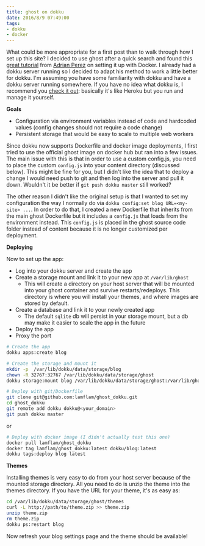 ```yaml
---
title: ghost on dokku
date: 2016/8/9 07:49:00
tags:
- dokku
- docker
---
```

What could be more appropriate for a first post than to walk through how I set up this site? I decided to use ghost after a quick search and found this [great tutorial](https://adrianperez.org/advanced-deployment-of-ghost-in-2-minutes-with-docker/) from [Adrian Perez](https://adrianperez.org/#open) on setting it up with Docker. I already had a dokku server running so I decided to adapt his method to work a little better for dokku. I'm assuming you have some familiarity with dokku and have a dokku server running somewhere. If you have no idea what dokku is, I recommend you [check it out](http://dokku.viewdocs.io/dokku/): basically it's like Heroku but you run and manage it yourself.

**Goals**

* Configuration via environment variables instead of code and hardcoded values (config changes should not require a code change)
* Persistent storage that would be easy to scale to multiple web workers

Since dokku now supports Dockerfile and docker image deployments, I first tried to use the official ghost image on docker hub but ran into a few issues. The main issue with this is that in order to use a custom config.js, you need to place the custom `config.js` into your content directory (discussed below). This might be fine for you, but I didn't like the idea that to deploy a change I would need push to git and then log into the server and pull it down. Wouldn't it be better if `git push dokku master` still worked?

The other reason I didn't like the original setup is that I wanted to set my configuration the way I normally do via `dokku config:set blog URL=<my-site> ...`. In order to do that, I created a new Dockerfile that inherits from the main ghost Dockerfile but it includes a `config.js` that loads from the environment instead. This `config.js` is placed in the ghost source code folder instead of content because it is no longer customized per deployment.

**Deploying**

Now to set up the app:

* Log into your dokku server and create the app
* Create a storage mount and link it to your new app at `/var/lib/ghost`
  * This will create a directory on your host server that will be mounted into your ghost container and survive restarts/redeploys. This directory is where you will install your themes, and where images are stored by default.
* Create a database and link it to your newly created app 
  * The default `sqlite` db will persist in your storage mount, but a db may make it easier to scale the app in the future
* Deploy the app
* Proxy the port


```bash
# Create the app
dokku apps:create blog

# Create the storage and mount it
mkdir -p  /var/lib/dokku/data/storage/blog
chown -R 32767:32767 /var/lib/dokku/data/storage/ghost
dokku storage:mount blog /var/lib/dokku/data/storage/ghost:/var/lib/ghost

# Deploy with git/Dockerfile
git clone git@github.com:lamflam/ghost_dokku.git
cd ghost_dokku
git remote add dokku dokku@<your_domain>
git push dokku master
```
or
```bash
# Deploy with docker image (I didn't actually test this one)
docker pull lamflam/ghost_dokku
docker tag lamflam/ghost_dokku:latest dokku/blog:latest
dokku tags:deploy blog latest
```

**Themes**

Installing themes is very easy to do from your host server because of the mounted storage directory. All you need to do is unzip the theme into the themes directory. If you have the URL for your theme, it's as easy as:

```bash
cd /var/lib/dokku/data/storage/ghost/themes
curl -L http://path/to/theme.zip >> theme.zip
unzip theme.zip
rm theme.zip
dokku ps:restart blog
```

Now refresh your blog settings page and the theme should be available!
